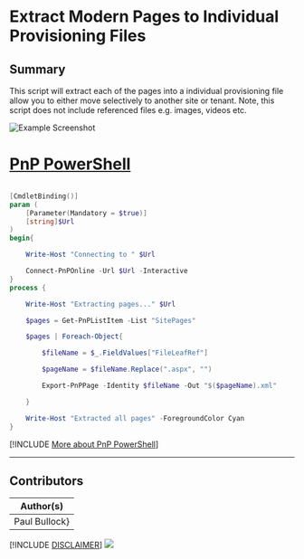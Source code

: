

# Extract Modern Pages to Individual Provisioning Files

## Summary

This script will extract each of the pages into a individual provisioning file allow you to either move selectively to another site or tenant. 
Note, this script does not include referenced files e.g. images, videos etc.

![Example Screenshot](assets/example.png)

# [PnP PowerShell](#tab/pnpps)

```powershell

[CmdletBinding()]
param (
    [Parameter(Mandatory = $true)]
    [string]$Url
)
begin{

    Write-Host "Connecting to " $Url

    Connect-PnPOnline -Url $Url -Interactive
}
process {

    Write-Host "Extracting pages..." $Url

    $pages = Get-PnPListItem -List "SitePages"

    $pages | Foreach-Object{

        $fileName = $_.FieldValues["FileLeafRef"]

        $pageName = $fileName.Replace(".aspx", "")

        Export-PnPPage -Identity $fileName -Out "$($pageName).xml"

    }

    Write-Host "Extracted all pages" -ForegroundColor Cyan
}

```
[!INCLUDE [More about PnP PowerShell](../../docfx/includes/MORE-PNPPS.md)]

***

## Contributors

| Author(s) |
|-----------|
| Paul Bullock} |


[!INCLUDE [DISCLAIMER](../../docfx/includes/DISCLAIMER.md)]
<img src="https://m365-visitor-stats.azurewebsites.net/script-samples/scripts/spo-extract-modern-pages" aria-hidden="true" />
